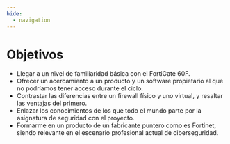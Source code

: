 ```yaml
---
hide:
  - navigation
---
```


# Objetivos

* Llegar a un nivel de familiaridad básica con el FortiGate 60F.
* Ofrecer un acercamiento a un producto y un software propietario al que no podríamos tener acceso durante el ciclo.
* Contrastar las diferencias entre un firewall físico y uno virtual, y resaltar las ventajas del primero.
* Enlazar los conocimientos de los que todo el mundo parte por la asignatura de seguridad con el proyecto.
* Formarme en un producto de un fabricante puntero como es Fortinet, siendo relevante en el escenario profesional actual de ciberseguridad.

